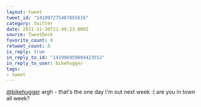 ```yaml
---
layout: tweet
tweet_id: "141997275407855616"
category: twitter
date: 2011-11-30T21:49:23.000Z
source: TweetDeck
favorite_count: 0
retweet_count: 0
is_reply: true
in_reply_to_id: "141996959094423552"
in_reply_to_user: bikehugger
tags:
- tweet
---
```


[@bikehugger](https://twitter.com/@bikehugger) argh - that's the one day i'm out next week :( are you in town all week?
